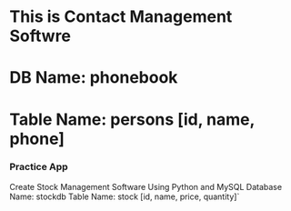 # This is Contact Management Softwre
# DB Name: phonebook
# Table Name: persons [id, name, phone]

### Practice App
Create Stock Management Software Using Python and MySQL
Database Name: stockdb
Table Name: stock [id, name, price, quantity]`